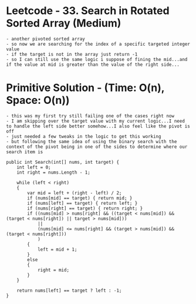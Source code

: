 # Leetcode - 33. Search in Rotated Sorted Array (Medium)

    - another pivoted sorted array
    - so now we are searching for the index of a specific targeted integer value
    - if the target is not in the array just return -1
    - so I can still use the same logic i suppose of fining the mid...and if the value at mid is greater than the value of the right side...

# Primitive Solution - (Time: O(n), Space: O(n))

    - this was my first try still failing one of the cases right now
    - I am skipping over the target value with my current logic...I need to handle the left side better somehow...I also feel like the pivot is off
    - just needed a few tweaks in the logic to get this working
    - but following the same idea of using the binary search with the context of the pivot being in one of the sides to determine where our search item is

    public int Search(int[] nums, int target) {
        int left = 0;
        int right = nums.Length - 1;

        while (left < right)
        {
            var mid = left + (right - left) / 2;
            if (nums[mid] == target) { return mid; }
            if (nums[left] == target) { return left; }
            if (nums[right] == target) { return right; }
            if ((nums[mid] > nums[right] && ((target < nums[mid]) && (target < nums[right]) || target > nums[mid]))
                ||
                (nums[mid] <= nums[right] && (target > nums[mid]) && (target < nums[right]))
                )
            {
                left = mid + 1;
            }
            else
            {
                right = mid;
            }
        }
        
        return nums[left] == target ? left : -1;
    }











